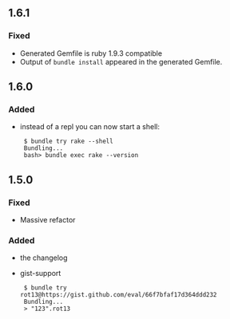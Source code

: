 ## 1.6.1

### Fixed

 * Generated Gemfile is ruby 1.9.3 compatible
 * Output of `bundle install` appeared in the generated Gemfile.

## 1.6.0

### Added

 * instead of a repl you can now start a shell:

        $ bundle try rake --shell
        Bundling...
        bash> bundle exec rake --version

## 1.5.0

### Fixed

 * Massive refactor

### Added

 * the changelog
 * gist-support

        $ bundle try rot13@https://gist.github.com/eval/66f7bfaf17d364ddd232
        Bundling...
        > "123".rot13

